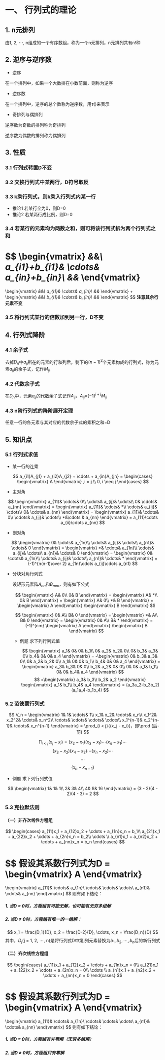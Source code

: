 # 一、 行列式的理论

## 1. n元排列

由1, 2, $\cdots$, n组成的一个有序数组，称为一个n元排列，n元排列共有n!种

## 2. 逆序与逆序数

- 逆序

在一个排列中，如果一个大数排在小数前面，则称为逆序

- 逆序数

在一个排列中，逆序的总个数称为逆序数，用$\tau$()来表示

- 奇排列与偶排列

逆序数为奇数的排列称为奇排列

逆序数为偶数的排列称为偶排列

## 3. 性质

### 3.1 行列式转置D不变

### 3.2 交换行列式中某两行，D符号取反

### 3.3 k乘行列式，则k乘入行列式内某一行

- 推论1 若某行全为0，则D=0
- 推论2 若某两行成比例，则D=0

### 3.4 若某行的元素均为两数之和，则可将该行列式拆为两个行列式之和

$$
\begin{vmatrix}
    *&*&*\\
    a_{i1}+b_{i1}& \cdots& a_{in}+b_{in}\\
    *&*&*
\end{vmatrix}
=
\begin{vmatrix}
    *&*&*\\
    a_{i1}& \cdots& a_{in}\\
    *&*&*
\end{vmatrix}
+
\begin{vmatrix}
    *&*&*\\
    b_{i1}& \cdots& b_{in}\\
    *&*&*
\end{vmatrix}
$$
**注意其余行元素不变**

### 3.5 将行列式某行的倍数加到另一行，D不变

## 4. 行列式降阶

### 4.1 余子式

去掉$D_n$中$a_{ij}$所在的元素的行和列后，剩下的$(n-1)^2$个元素构成的行列式，称为元素$a_{ij}$的余子式，记作$M_{ij}$

### 4.2 代数余子式

在$D_n$中，元素$a_{ij}$的代数余子式记作$A_{ij}$，$A_{ij}$=$(-1)^{i + j}M_{ij}$

### 4.3 n阶行列式的降阶展开定理

任意一行的各元素与其对应的代数余子式的乘积之和=D

## 5. 知识点

### 5.1 行列式求值

- 某一行的连乘

$$
a_{i1}A_{j1} + a_{i2}A_{j2} + \cdots + a_{in}A_{jn} =
\begin{cases}
    \begin{vmatrix}
        A
    \end{vmatrix} ,i = j \\
    0, i \neq j
\end{cases}
$$

- 主对角

$$
\begin{vmatrix}
    a_{11}& \cdots& 0\\
    \cdots& a_{ij}& \cdots\\
    0& \cdots& a_{nn}
\end{vmatrix} =
\begin{vmatrix}
    a_{11}& \cdots& *\\
    \cdots& a_{ij}& \cdots\\
    0& \cdots& a_{nn}
\end{vmatrix} =
\begin{vmatrix}
    a_{11}& \cdots& 0\\
    \cdots& a_{ij}& \cdots\\
    *&\cdots & a_{nn}
\end{vmatrix} = a_{11}\cdots a_{ii}\cdots a_{nn}
$$

- 副对角

$$
\begin{vmatrix}
    0& \cdots& a_{1n}\\
    \cdots& a_{ij}& \cdots\\
    a_{n1}& \cdots& 0
\end{vmatrix} =
\begin{vmatrix}
    *& \cdots& a_{1n}\\
    \cdots& a_{ij}& \cdots\\
    a_{n1}& \cdots& 0
\end{vmatrix} =
\begin{vmatrix}
    0& \cdots& a_{1n}\\
    \cdots& a_{ij}& \cdots\\
    a_{n1}& \cdots& *
\end{vmatrix} = (-1)^{n(n-1)\over 2} a_{1n}\cdots a_{ij}\cdots a_{n1}
$$

- 分块对角行列式

    设矩形元素阵$A_{nn}$和$B_{mm}$，则有如下公式

    $$
    \begin{vmatrix}
        A& 0\\
        0& B
    \end{vmatrix} =
    \begin{vmatrix}
        A& *\\
        0& B
    \end{vmatrix} =
    \begin{vmatrix}
        A& 0\\
        *& B
    \end{vmatrix} =
    \begin{vmatrix}
        A
    \end{vmatrix}
    \begin{vmatrix}
        B
    \end{vmatrix}
    $$

    $$
    \begin{vmatrix}
        0& A\\
        B& 0
    \end{vmatrix} =
    \begin{vmatrix}
        *& A\\
        B& 0
    \end{vmatrix} =
    \begin{vmatrix}
        0& A\\
        B& *
    \end{vmatrix} = (-1)^{nm}
    \begin{vmatrix}
        A
    \end{vmatrix}
    \begin{vmatrix}
        B
    \end{vmatrix}
    $$

    - 例题 求下列行列式值

        $$
        \begin{vmatrix}
            a_1& 0& 0& b_1\\
            0& a_2& b_2& 0\\
            0& b_3& a_3& 0\\
            b_4& 0& 0& a_4
        \end{vmatrix} =
        -\begin{vmatrix}
            0& b_3& a_3& 0\\
            0& a_2& b_2& 0\\
            a_1& 0& 0& b_1\\
            b_4& 0& 0& a_4
        \end{vmatrix} =
        \begin{vmatrix}
            a_3& b_3& 0& 0\\
            b_2& a_2& 0& 0\\
            0& 0& a_1& b_1\\
            0& 0& b_4& a_4
        \end{vmatrix}
        $$
        $$
        =\begin{vmatrix}
            a_3& b_3\\
            b_2& a_2            
        \end{vmatrix}
        \begin{vmatrix}
            a_1& b_1\\
            b_4& a_4         
        \end{vmatrix} =
        (a_3a_2-b_3b_2)(a_1a_4-b_1b_4)
        $$

### 5.2 范德蒙行列式

$$
V_n =
\begin{vmatrix}
    1& 1& \cdots& 1\\
    x_1& x_2& \cdots& x_n\\
    x_1^2& x_2^2& \cdots& x_n^2\\
    \cdots& \cdots& \cdots& \cdots\\
    x_1^{n-1}& x_2^{n-1}& \cdots& x_n^{n-1}
\end{vmatrix} =
\prod_{i < j}{(x_j - x_i)}，即\prod (后-前)
$$

$$
\prod_{i < j}{(x_j - x_i)} = (x_2 - x_1)(x_3 - x_1)\cdots (x_n - x_1)\cdots
$$
$$
(x_3 - x_2)(x_4 - x_2)\cdots (x_n - x_2)\cdots
$$
$$
\cdots
$$
$$
(x_n - x_{n-1})
$$

- 例题 求下列行列式值

$$
\begin{vmatrix}
    1& 1& 1\\
    2& 3& 4\\
    4& 9& 16
\end{vmatrix} =
(3 - 2)(4 - 2)(4 - 3) = 2
$$

### 5.3 克拉默法则

#### （一）非齐次线性方程组

$$
\begin{cases}
    a_{11}x_1 + a_{12}x_2 + \cdots + a_{1n}x_n = b_1\\
    a_{21}x_1 + a_{22}x_2 + \cdots + a_{2n}x_n = b_2\\
    \cdots \\
    a_{n1}x_1 + a_{n2}x_2 + \cdots + a_{nn}x_n = b_n
\end{cases}
$$

$$
假设其系数行列式为D =
\begin{vmatrix}
    A
\end{vmatrix}
=
\begin{vmatrix}
    a_{11}& \cdots& a_{1n}\\
    \cdots& \cdots& \cdots\\
    a_{n1}& \cdots& a_{nn}
\end{vmatrix}
$$
则有如下结论：

##### 1. 当D = 0时，方程组有可能无解，也可能有无穷多组解

##### 2. 当D $\neq$ 0时，方程组有唯一的一组解：
$$
x_1 = \frac{D_1}{D}, x_2 = \frac{D-2}{D}, \cdots, x_n = \frac{D_n}{D}
$$
其中，$D_j$(j = 1, 2, $\cdots$, n)是将行列式D中第j列元素替换为$b_1, b_2, \cdots, b_n$后的新行列式

#### （二）齐次线性方程组

$$
\begin{cases}
    a_{11}x_1 + a_{12}x_2 + \cdots + a_{1n}x_n = 0\\
    a_{21}x_1 + a_{22}x_2 + \cdots + a_{2n}x_n = 0\\
    \cdots \\
    a_{n1}x_1 + a_{n2}x_2 + \cdots + a_{nn}x_n = 0
\end{cases}
$$

$$
假设其系数行列式为D =
\begin{vmatrix}
    A
\end{vmatrix}
=
\begin{vmatrix}
    a_{11}& \cdots& a_{1n}\\
    \cdots& \cdots& \cdots\\
    a_{n1}& \cdots& a_{nn}
\end{vmatrix}
$$
则有如下结论：

##### 1. 当D = 0时，方程组有非零解（无穷多组解）

##### 2. 当D $\neq$ 0时，方程组只有零解